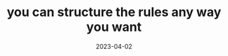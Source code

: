 ---
title: "you can structure the rules any way you want"
date: 2023-04-02
tags:
  - fragment
  - lofty thoughts
---